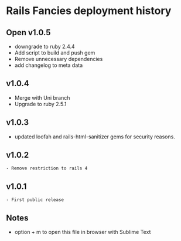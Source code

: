 # Rails Fancies deployment history
## Open v1.0.5
  - downgrade to ruby 2.4.4
  - Add script to build and push gem
  - Remove unnecessary dependencies
  - add changelog to meta data
## v1.0.4
  - Merge with Uni branch
  - Upgrade to ruby 2.5.1
## v1.0.3 
  - updated loofah and rails-html-sanitizer gems for security reasons.
## v1.0.2
	- Remove restriction to rails 4
## v1.0.1
	- First public release
## Notes
  - option + m to open this file in browser with Sublime Text
